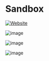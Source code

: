 # Sandbox 

[![Website](https://img.shields.io/website?label=sandbox-2.vercel.app&url=https%3A%2F%2Fsandbox-2.vercel.app%2F)](https://sandbox-2.vercel.app/)

![image](https://user-images.githubusercontent.com/16913283/205297360-8887fb8a-3377-405d-b6c4-9f1242a53a2b.png)

![image](https://user-images.githubusercontent.com/16913283/205297626-71473b3e-af7e-4e14-b59c-93d06275523c.png)

![image](https://user-images.githubusercontent.com/16913283/205297940-3990ee6d-17d2-434a-a70b-6a807d404b87.png)
